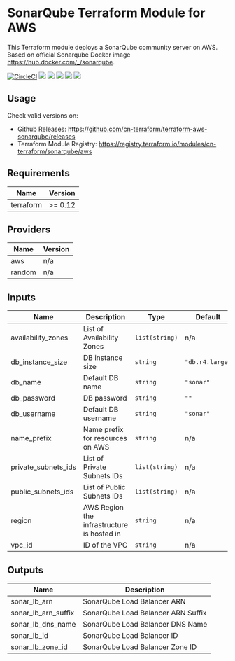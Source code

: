 # SonarQube Terraform Module for AWS #

This Terraform module deploys a SonarQube community server on AWS. Based on official Sonarqube Docker image <https://hub.docker.com/_/sonarqube>.

[![CircleCI](https://circleci.com/gh/cn-terraform/terraform-aws-sonarqube/tree/master.svg?style=svg)](https://circleci.com/gh/cn-terraform/terraform-aws-sonarqube/tree/master)
[![](https://img.shields.io/github/license/cn-terraform/terraform-aws-sonarqube)](https://github.com/cn-terraform/terraform-aws-sonarqube)
[![](https://img.shields.io/github/issues/cn-terraform/terraform-aws-sonarqube)](https://github.com/cn-terraform/terraform-aws-sonarqube)
[![](https://img.shields.io/github/issues-closed/cn-terraform/terraform-aws-sonarqube)](https://github.com/cn-terraform/terraform-aws-sonarqube)
[![](https://img.shields.io/github/languages/code-size/cn-terraform/terraform-aws-sonarqube)](https://github.com/cn-terraform/terraform-aws-sonarqube)
[![](https://img.shields.io/github/repo-size/cn-terraform/terraform-aws-sonarqube)](https://github.com/cn-terraform/terraform-aws-sonarqube)

## Usage

Check valid versions on:
* Github Releases: <https://github.com/cn-terraform/terraform-aws-sonarqube/releases>
* Terraform Module Registry: <https://registry.terraform.io/modules/cn-terraform/sonarqube/aws>

<!-- BEGINNING OF PRE-COMMIT-TERRAFORM DOCS HOOK -->
## Requirements

| Name | Version |
|------|---------|
| terraform | >= 0.12 |

## Providers

| Name | Version |
|------|---------|
| aws | n/a |
| random | n/a |

## Inputs

| Name | Description | Type | Default | Required |
|------|-------------|------|---------|:--------:|
| availability\_zones | List of Availability Zones | `list(string)` | n/a | yes |
| db\_instance\_size | DB instance size | `string` | `"db.r4.large"` | no |
| db\_name | Default DB name | `string` | `"sonar"` | no |
| db\_password | DB password | `string` | `""` | no |
| db\_username | Default DB username | `string` | `"sonar"` | no |
| name\_prefix | Name prefix for resources on AWS | `string` | n/a | yes |
| private\_subnets\_ids | List of Private Subnets IDs | `list(string)` | n/a | yes |
| public\_subnets\_ids | List of Public Subnets IDs | `list(string)` | n/a | yes |
| region | AWS Region the infrastructure is hosted in | `string` | n/a | yes |
| vpc\_id | ID of the VPC | `string` | n/a | yes |

## Outputs

| Name | Description |
|------|-------------|
| sonar\_lb\_arn | SonarQube Load Balancer ARN |
| sonar\_lb\_arn\_suffix | SonarQube Load Balancer ARN Suffix |
| sonar\_lb\_dns\_name | SonarQube Load Balancer DNS Name |
| sonar\_lb\_id | SonarQube Load Balancer ID |
| sonar\_lb\_zone\_id | SonarQube Load Balancer Zone ID |

<!-- END OF PRE-COMMIT-TERRAFORM DOCS HOOK -->
